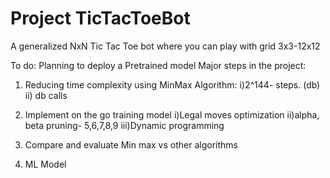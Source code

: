 # Project TicTacToeBot
A generalized NxN Tic Tac Toe bot where you can play with grid 3x3-12x12

To do:
Planning to deploy a Pretrained model
Major steps in the project:
1. Reducing time complexity using MinMax Algorithm:
    i)2^144- steps. (db)
    ii) db calls

2. Implement on the go training model
    i)Legal moves optimization
    ii)alpha, beta pruning- 5,6,7,8,9
    iii)Dynamic programming

3. Compare and evaluate Min max vs other algorithms

4. ML Model
